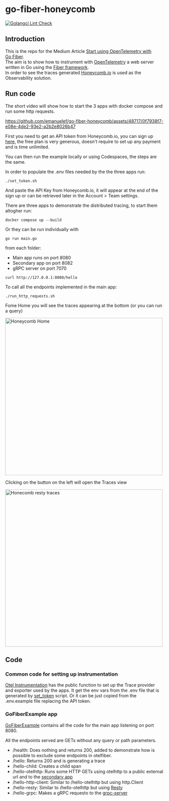 # go-fiber-honeycomb

[![Golangci Lint Check](https://github.com/emanuelef/go-fiber-honeycomb/actions/workflows/golangci-lint.yml/badge.svg)](https://github.com/emanuelef/go-fiber-honeycomb/actions/workflows/golangci-lint.yml)

## Introduction

This is the repo for the Medium Article [Start using OpenTelemetry with Go Fiber](https://medium.com/@emafuma/start-using-opentelemetry-with-go-fiber-1005697d841f).  
The aim is to show how to instrument with [OpenTelemetry](https://opentelemetry.io) a web server written in Go using the [Fiber framework](https://gofiber.io).  
In order to see the traces generated [Honeycomb.io](https://www.honeycomb.io) is used as the Observability solution.

## Run code

The short video will show how to start the 3 apps with docker compose and run some http requests.

https://github.com/emanuelef/go-fiber-honeycomb/assets/48717/0f7938f7-e08e-4de2-93e2-a2b2e8026b47

First you need to get an API token from Honeycomb.io, you can sign up [here](https://ui.honeycomb.io/signup), the free plan is very generous, doesn't require to set up any payment and is time unlimited.  

You can then run the example locally or using Codespaces, the steps are the same.  

In order to populate the .env files needed by the the three apps run:  
```shell
./set_token.sh
```

And paste the API Key from Honeycomb.io, it will appear at the end of the sign up or can be retrieved later in the Account > Team settings. 

There are three apps to demonstrate the distributed tracing, to start them altogher run:

```shell
docker compose up --build
```
Or they can be run individually with 
```shell
go run main.go
```
from each folder: 

- Main app runs on port 8080
- Secondary app on port 8082
- gRPC server on port 7070


```shell
curl http://127.0.0.1:8080/hello
```

To call all the endpoints implemented in the main app:
```shell
./run_http_requests.sh
```

Fome Home you will see the traces appearing at the bottom (or you can run a query)

<img width="500" alt="Honeycomb Home" src="https://github.com/emanuelef/go-fiber-honeycomb/assets/48717/86adce7b-332e-41e3-ba3a-720dd671c586">  

Clicking on the button on the left will open the Traces view

<img width="500" alt="Honecomb resty traces" src="https://github.com/emanuelef/go-fiber-honeycomb/assets/48717/186a6c56-38f1-47c2-9792-fa98a20ef980">

## Code

### Common code for setting up instrumentation 
[Otel Instrumentation](opentelemetry_setup.go) has the public function to set up the Trace provider and exporter used by the apps. It get the env vars from the .env file that is generated by [set_token](set_token.sh) script. Or it can be just copied from the .env.example file replacing the API token.

### GoFiberExample app 

[GoFiberExample](main.go) contains all the code for the main app listening on port 8080.  

All the endpoints served are GETs without any query or path parameters.

- /health: Does nothing and returns 200, added to demonstrate how is possible to exclude some endpoints in otelfiber.
- /hello: Returns 200 and is generating a trace
- /hello-child: Creates a child span
- /hello-otelhttp: Runs some HTTP GETs using otelhttp to a public external url and to the [secondary app](secondary/main.go)
- /hello-http-client: Similar to /hello-otelhttp but using http.Client
- /hello-resty: Similar to /hello-otelhttp but using [Resty](https://github.com/go-resty/resty)
- /hello-grpc: Makes a gRPC requesto to the [grpc-server](grpc-server/main.go)
